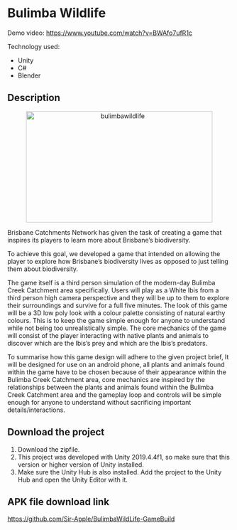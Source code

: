 # Bulimba Wildlife

Demo video: https://www.youtube.com/watch?v=BWAfo7ufR1c

Technology used:
- Unity
- C#
- Blender

## Description
<p align="center">
  <img src="https://github.com/user-attachments/assets/2672249f-8f3a-471b-a585-99e37c05291e" alt="bulimbawildlife" width="420" height="250">
</p>

Brisbane Catchments Network has given the task of creating a game that inspires its players to learn more about Brisbane’s biodiversity. 

To achieve this goal, we developed a game that intended on allowing the player to explore how Brisbane’s biodiversity lives as opposed to just telling them about biodiversity. 

The game itself is a third person simulation of the modern-day Bulimba Creek Catchment area specifically. Users will play as a White Ibis from a third person high camera perspective and they will be up to them to explore their surroundings and survive for a full five minutes. The look of this game will be a 3D low poly look with a colour palette consisting of natural earthy colours. This is to keep the game simple enough for anyone to understand while not being too unrealistically simple. The core mechanics of the game will consist of the player interacting with native plants and animals to discover which are the Ibis’s prey and which are the Ibis’s predators. 

To summarise how this game design will adhere to the given project brief, It will be designed for use on an android phone, all plants and animals found within the game have to be chosen because of their appearance within the Bulimba Creek Catchment area, core mechanics are inspired by the relationships between the plants and animals found within the Bulimba Creek Catchment area and the gameplay loop and controls will be simple enough for anyone to understand without sacrificing important details/interactions.

## Download the project

1. Download the zipfile.
2. This project was developed with Unity 2019.4.4f1, so make sure that this version or higher version of Unity installed.
3. Make sure the Unity Hub is also installed. Add the project to the Unity Hub and open the Unity Editor with it.

## APK file download link

https://github.com/Sir-Apple/BulimbaWildLife-GameBuild
